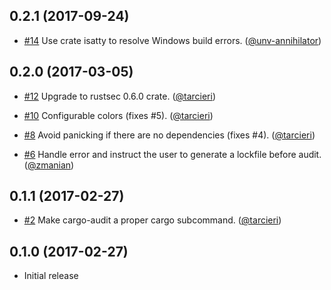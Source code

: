 ## 0.2.1 (2017-09-24)

* [#14](https://github.com/RustSec/cargo-audit/pull/14)
  Use crate isatty to resolve Windows build errors.
  ([@unv-annihilator])

## 0.2.0 (2017-03-05)

* [#12](https://github.com/RustSec/cargo-audit/pull/12)
  Upgrade to rustsec 0.6.0 crate.
  ([@tarcieri])

* [#10](https://github.com/RustSec/cargo-audit/pull/10)
  Configurable colors (fixes #5).
  ([@tarcieri])

* [#8](https://github.com/RustSec/cargo-audit/pull/8)
  Avoid panicking if there are no dependencies (fixes #4).
  ([@tarcieri])

* [#6](https://github.com/RustSec/cargo-audit/pull/6)
  Handle error and instruct the user to generate a lockfile before audit.
  ([@zmanian])

## 0.1.1 (2017-02-27)

* [#2](https://github.com/RustSec/cargo-audit/pull/2)
  Make cargo-audit a proper cargo subcommand.
  ([@tarcieri])

## 0.1.0 (2017-02-27)

* Initial release

[@tarcieri]: https://github.com/tarcieri
[@zmanian]: https://github.com/zmanian
[@unv-annihilator]: https://github.com/unv-annihilator
